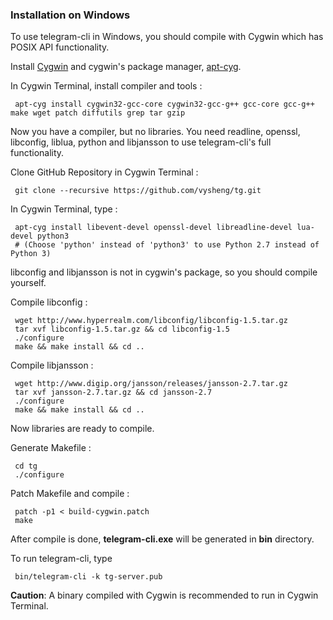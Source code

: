 ### Installation on Windows
To use telegram-cli in Windows, you should compile with Cygwin which has POSIX API functionality.

Install [Cygwin](https://www.cygwin.com/) and cygwin's package manager, [apt-cyg](https://github.com/transcode-open/apt-cyg).

In Cygwin Terminal, install compiler and tools :

     apt-cyg install cygwin32-gcc-core cygwin32-gcc-g++ gcc-core gcc-g++ make wget patch diffutils grep tar gzip

Now you have a compiler, but no libraries. You need readline, openssl, libconfig, liblua, python and libjansson to use telegram-cli's full functionality.


Clone GitHub Repository in Cygwin Terminal :

     git clone --recursive https://github.com/vysheng/tg.git


In Cygwin Terminal, type : 

     apt-cyg install libevent-devel openssl-devel libreadline-devel lua-devel python3
     # (Choose 'python' instead of 'python3' to use Python 2.7 instead of Python 3)

libconfig and libjansson is not in cygwin's package, so you should compile yourself.

Compile libconfig :
     
     wget http://www.hyperrealm.com/libconfig/libconfig-1.5.tar.gz
     tar xvf libconfig-1.5.tar.gz && cd libconfig-1.5
     ./configure
     make && make install && cd ..

Compile libjansson :

     wget http://www.digip.org/jansson/releases/jansson-2.7.tar.gz
     tar xvf jansson-2.7.tar.gz && cd jansson-2.7
     ./configure
     make && make install && cd ..

Now libraries are ready to compile.


Generate Makefile :

     cd tg
     ./configure
     
Patch Makefile and compile :

     patch -p1 < build-cygwin.patch
     make

After compile is done, **telegram-cli.exe** will be generated in **bin** directory.

To run telegram-cli, type
     
     bin/telegram-cli -k tg-server.pub

**Caution**: A binary compiled with Cygwin is recommended to run in Cygwin Terminal.
